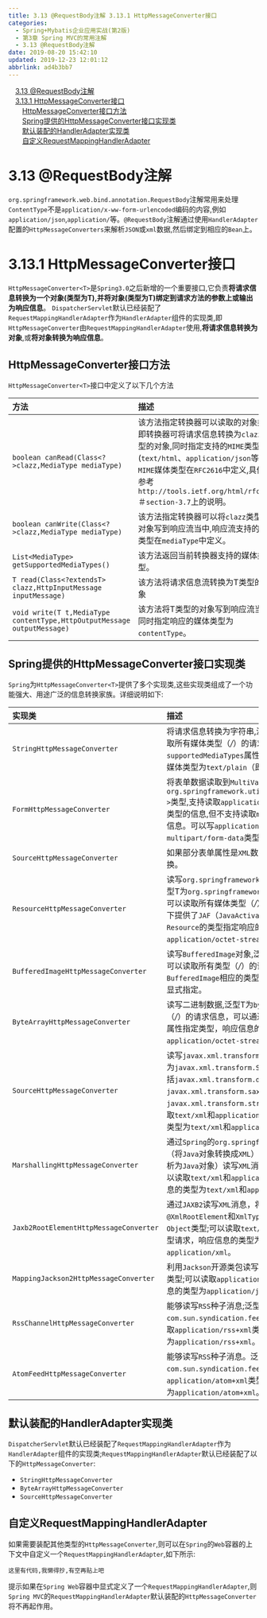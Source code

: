 ```yaml
---
title: 3.13 @RequestBody注解 3.13.1 HttpMessageConverter接口
categories: 
  - Spring+Mybatis企业应用实战(第2版)
  - 第3章 Spring MVC的常用注解
  - 3.13 @RequestBody注解
date: 2019-08-20 15:42:10
updated: 2019-12-23 12:01:12
abbrlink: ad4b3bb7
---
```

<div id='my_toc'><a href="/JavaReadingNotes/ad4b3bb7/#3-13-@RequestBody注解" class="header_1">3.13 @RequestBody注解</a>&nbsp;<br><a href="/JavaReadingNotes/ad4b3bb7/#3-13-1-HttpMessageConverter<T>接口" class="header_1">3.13.1 HttpMessageConverter<T>接口</a>&nbsp;<br><a href="/JavaReadingNotes/ad4b3bb7/#HttpMessageConverter<T>接口方法" class="header_2">HttpMessageConverter<T>接口方法</a>&nbsp;<br><a href="/JavaReadingNotes/ad4b3bb7/#Spring提供的HttpMessageConverter<T>接口实现类" class="header_2">Spring提供的HttpMessageConverter<T>接口实现类</a>&nbsp;<br><a href="/JavaReadingNotes/ad4b3bb7/#默认装配的HandlerAdapter实现类" class="header_2">默认装配的HandlerAdapter实现类</a>&nbsp;<br><a href="/JavaReadingNotes/ad4b3bb7/#自定义RequestMappingHandlerAdapter" class="header_2">自定义RequestMappingHandlerAdapter</a>&nbsp;<br></div>
<style>.header_1{margin-left: 1em;}.header_2{margin-left: 2em;}.header_3{margin-left: 3em;}.header_4{margin-left: 4em;}.header_5{margin-left: 5em;}.header_6{margin-left: 6em;}</style>
<!--more-->
<script>if (navigator.platform.search('arm')==-1){document.getElementById('my_toc').style.display = 'none';}var e,p = document.getElementsByTagName('p');while (p.length>0) {e = p[0];e.parentElement.removeChild(e);}</script>

<!--end-->
<!--SSTStart-->
# 3.13 @RequestBody注解 #
<!--replace:urlencoded=U R L encoded-->
`org.springframework.web.bind.annotation.RequestBody`注解常用来处理`ContentType`不是`application/x-ww-form-urlencoded`编码的内容,例如`application/json`,`application/`等。`@RequestBody`注解通过使用`HandlerAdapter`配置的`HttpMessageConverters`来解析`JSON`或`xml`数据,然后绑定到相应的`Bean`上。
# 3.13.1 HttpMessageConverter<T>接口 #
`HttpMessageConverter<T>`是`Spring3.0`之后新增的一个重要接口,它负责**将请求信息转换为一个对象(类型为T),并将对象(类型为T)绑定到请求方法的参数上或输出为响应信息**。
`DispatcherServlet`默认已经装配了`RequestMappingHandlerAdapter`作为`HandlerAdapter`组件的实现类,即`HttpMessageConverter`由`RequestMappingHandlerAdapter`使用,**将请求信息转换为对象**,或**将对象转换为响应信息**。

## HttpMessageConverter<T>接口方法 ##
`HttpMessageConverter<T>`接口中定义了以下几个方法

|方法|描述|
|:---|:---|
|`boolean canRead(Class<?>clazz,MediaType mediaType)`|该方法指定转换器可以读取的对象类型,即转换器可将请求信息转换为`clazz`类型的对象,同时指定支持的`MIME`类型(`text/html`、`application/json`等)。`MIME`媒体类型在`RFC2616`中定义,具体请参考`http://tools.ietf.org/html/rfc2616`＃`section-3.7`上的说明。|
|`boolean canWrite(Class<?>clazz,MediaType mediaType)`|该方法指定转换器可以将`clazz`类型的对象写到响应流当中,响应流支持的媒体类型在`mediaType`中定义。|
|`List<MediaType> getSupportedMediaTypes()`|该方法返回当前转换器支持的媒体类型。|
|`T read(Class<?extendsT> clazz,HttpInputMessage inputMessage)`|该方法将请求信息流转换为T类型的对象|
|`void write(T t,MediaType contentType,HttpOutputMessage outputMessage)`|该方法将T类型的对象写到响应流当中,同时指定响应的媒体类型为`contentType`。|

## Spring提供的HttpMessageConverter<T>接口实现类 ##
`Spring`为`HttpMessageConverter<T>`提供了多个实现类,这些实现类组成了一个功能强大、用途广泛的信息转换家族。详细说明如下:

|实现类|描述|
|:---|:---|
|`StringHttpMessageConverter`|将请求信息转换为字符串,泛型T为`String`类型,可以读取所有媒体类型（*/*）的请求信息，可通过设置`supportedMediaTypes`属性指定媒体类型。响应信息的媒体类型为`text/plain`（即`Content-Type`的值）。|
|`FormHttpMessageConverter`|将表单数据读取到`MultiValueMap`中,泛型T为`org.springframework.util.MultiValueMap<String,?>`类型,支持读取`application/x-www-form-urlencoded`类型的信息,但不支持读取`multipart/form-data`类型的信息。可以写`application/x-www-form-urlencoded`及`multipart/form-data`类型的响应信息。|
|`SourceHttpMessageConverter`|如果部分表单属性是`XML`数据，则可用该转换器进行转换。|
|`ResourceHttpMessageConverter`|读写`org.springframework.core.io.Resource`对象,泛型T为`org.springframework.core.io.Resource`对象,可以读取所有媒体类型（*/*）的请求信息。如果类路径下提供了`JAF`（`JavaActivationFramework`）,则根据`Resource`的类型指定响应的类型，否则响应的类型为`application/octet-stream`。|
|`BufferedImageHttpMessageConverter`|读写`BufferedImage`对象,泛型T为`BufferedImage`对象,可以读取所有类型（*/*）的请求信息，返回`BufferedImage`相应的类型，也可以通过`contentType`显式指定。|
|`ByteArrayHttpMessageConverter`|读写二进制数据,泛型T为`byte`[]类型,可以读取所有类型（*/*）的请求信息，可以通过设置`supportMediaTypes`属性指定类型，响应信息的媒体类型为`application/octet-stream`。|
|`SourceHttpMessageConverter`|读写`javax.xml.transform.Source`类型的数据,泛型T为`javax.xml.transform.Source`类型及其扩展类型包括`javax.xml.transform.dom.DOMSource`、`javax.xml.transform.sax.SAXSource`及`javax.xml.transform.stream.StreamSource`;可以读取`text/xml`和`application/xml`类型请求，响应信息的类型为`text/xml`和`application/xml`。|
|`MarshallingHttpMessageConverter`|通过`Spring`的`org.springframework.oxm.Marshalling`（将`Java`对象转换成`XML`）和`Unmarshaller`（将`XML`解析为`Java`对象）读写`XML`消息。泛型T为`Object`类型;可以读取`text/xml`和`application/xml`类型请求，响应信息的类型为`text/xml`和`application/xml`。|
|`Jaxb2RootElementHttpMessageConverter`|通过`JAXB2`读写`XML`消息，将请求消息转换到注解`@XmlRootElement`和`XmlType`作用的类中。泛型T为`Object`类型;可以读取`text/xml`和`application/xml`类型请求，响应信息的类型为`text/xml`和`application/xml`。|
|`MappingJackson2HttpMessageConverter`|利用`Jackson`开源类包读写`JSON`数据。泛型T为`Object`类型;可以读取`application/json`类型的数据，响应信息的类型为`application/json`。|
|`RssChannelHttpMessageConverter`|能够读写`RSS`种子消息;泛型T为`com.sun.syndication.feed.rss.Channel`类型;可以读取`application/rss+xml`类型的数据，响应信息的类型为`application/rss+xml`。|
|`AtomFeedHttpMessageConverter`|能够读写`RSS`种子消息。泛型T为`com.sun.syndication.feed.atom.Feed`类型;可以读取`application/atom+xml`类型的数据，响应信息的类型为`application/atom+xml`。|

## 默认装配的HandlerAdapter实现类 ##
`DispatcherServlet`默认已经装配了`RequestMappingHandlerAdapter`作为`HandlerAdapter`组件的实现类;`RequestMappingHandlerAdapter`默认已经装配了以下的`HttpMessageConverter`:
- `StringHttpMessageConverter`
- `ByteArrayHttpMessageConverter`
- `SourceHttpMessageConverter`

## 自定义RequestMappingHandlerAdapter ##
如果需要装配其他类型的`HttpMessageConverter`,则可以在`Spring`的`Web`容器的上下文中自定义一个`RequestMappingHandlerAdapter`,如下所示:
```
这里有代码,我懒得抄,有空再贴上吧
```
提示如果在`Spring Web`容器中显式定义了一个`RequestMappingHandlerAdapter`,则`Spring MVC`的`RequestMappingHandlerAdapter`默认装配的`HttpMessageConverter`将不再起作用。
<!--SSTStop-->

